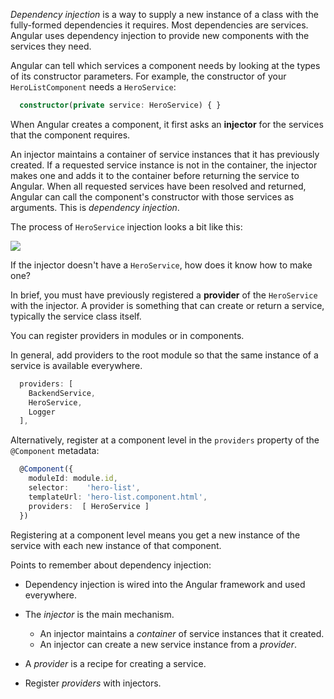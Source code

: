 _Dependency injection_ is a way to supply a new instance of a class
with the fully-formed dependencies it requires. Most dependencies are services.
Angular uses dependency injection to provide new components with the services they need.

Angular can tell which services a component needs by looking at the types of its constructor parameters.
For example, the constructor of your `HeroListComponent` needs a `HeroService`:

```TypeScript
  constructor(private service: HeroService) { }
```

When Angular creates a component, it first asks an **injector** for
the services that the component requires.

An injector maintains a container of service instances that it has previously created.
If a requested service instance is not in the container, the injector makes one and adds it to the container
before returning the service to Angular.
When all requested services have been resolved and returned,
Angular can call the component's constructor with those services as arguments.
This is *dependency injection*.

The process of `HeroService` injection looks a bit like this:

![](https://angular.io/resources/images/devguide/architecture/injector-injects.png)

If the injector doesn't have a `HeroService`, how does it know how to make one?

In brief, you must have previously registered a **provider** of the `HeroService` with the injector.
A provider is something that can create or return a service, typically the service class itself.

You can register providers in modules or in components.

In general, add providers to the root module so that
the same instance of a service is available everywhere.

```TypeScript
  providers: [
    BackendService,
    HeroService,
    Logger
  ],
```

Alternatively, register at a component level in the `providers` property of the `@Component` metadata:

```TypeScript
  @Component({
    moduleId: module.id,
    selector:    'hero-list',
    templateUrl: 'hero-list.component.html',
    providers:  [ HeroService ]
  })
```

Registering at a component level means you get a new instance of the
service with each new instance of that component.

Points to remember about dependency injection:

* Dependency injection is wired into the Angular framework and used everywhere.

* The *injector* is the main mechanism.
  * An injector maintains a *container* of service instances that it created.
  * An injector can create a new service instance from a *provider*.

* A *provider* is a recipe for creating a service.

* Register *providers* with injectors.
